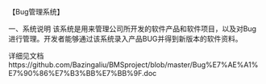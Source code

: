 【Bug管理系统】

一、系统说明
该系统是用来管理公司所开发的软件产品和软件项目，以及对Bug进行管理。开发者能够通过该系统录入产品BUG并得到新版本的软件资料。

详细见文档https://github.com/Bazingaliu/BMSproject/blob/master/Bug%E7%AE%A1%E7%90%86%E7%B3%BB%E7%BB%9F.doc



